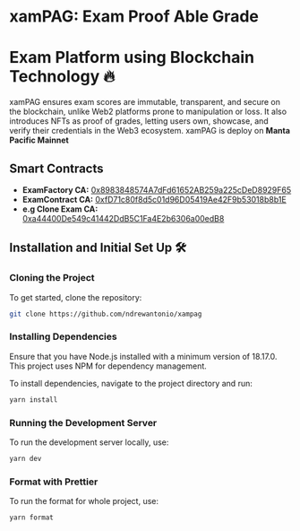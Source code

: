 # xamPAG: Exam Proof Able Grade

# Exam Platform using Blockchain Technology  🔥

xamPAG ensures exam scores are immutable, transparent, and secure on the blockchain, unlike Web2 platforms prone to manipulation or loss. It also introduces NFTs as proof of grades, letting users own, showcase, and verify their credentials in the Web3 ecosystem. xamPAG is deploy on **Manta Pacific Mainnet**

## Smart Contracts

- **ExamFactory CA:** [0x8983848574A7dFd61652AB259a225cDeD8929F65](https://pacific-explorer.manta.network/address/0x8983848574A7dFd61652AB259a225cDeD8929F65)  
- **ExamContract CA:** [0xfD71c80f8d5c01d96D05419Ae42F9b53018b8b1E](https://pacific-explorer.manta.network/address/0xfD71c80f8d5c01d96D05419Ae42F9b53018b8b1E) 
- **e.g Clone Exam CA:** [0xa44400De549c41442DdB5C1Fa4E2b6306a00edB8](https://pacific-explorer.manta.network/address/0xa44400De549c41442DdB5C1Fa4E2b6306a00edB8)


## Installation and Initial Set Up 🛠️

### Cloning the Project

To get started, clone the repository:

```sh
git clone https://github.com/ndrewantonio/xampag
```

### Installing Dependencies

Ensure that you have Node.js installed with a minimum version of 18.17.0. This project uses NPM for dependency management.

To install dependencies, navigate to the project directory and run:

```sh
yarn install

```

### Running the Development Server

To run the development server locally, use:

```sh
yarn dev

```

### Format with Prettier

To run the format for whole project, use:

```sh
yarn format

```
